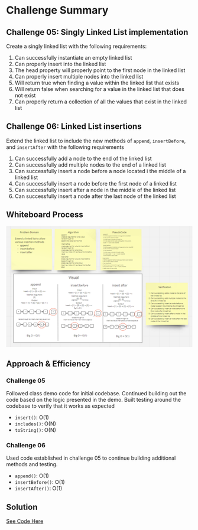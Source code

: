 # Challenge Summary

## Challenge 05: Singly Linked List implementation

Create a singly linked list with the following requirements:

1. Can successfully instantiate an empty linked list
2. Can properly insert into the linked list
3. The head property will properly point to the first node in the linked list
4. Can properly insert multiple nodes into the linked list
5. Will return true when finding a value within the linked list that exists
6. Will return false when searching for a value in the linked list that does not exist
7. Can properly return a collection of all the values that exist in the linked list

## Challenge 06: Linked List insertions

Extend the linked list to include the new methods of `append`, `insertBefore`, and `insertAfter` with the following requirements

1. Can successfully add a node to the end of the linked list
2. Can successfully add multiple nodes to the end of a linked list
3. Can successfully insert a node before a node located i the middle of a linked list
4. Can successfully insert a node before the first node of a linked list
5. Can successfully insert after a node in the middle of the linked list
6. Can successfully insert a node after the last node of the linked list

## Whiteboard Process

![linked-list-insertions whiteboard](./linked-list-insertions.PNG)

## Approach & Efficiency

### Challenge 05

Followed class demo code for initial codebase. Continued building out the code based on the logic presented in the demo. Built testing around the codebase to verify that it works as expected

- `insert()`: O(1)
- `includes()`: O(N)
- `toString()`: O(N)

### Challenge 06

Used code established in challenge 05 to continue building additional methods and testing.

- `append()`: O(1)
- `insertBefore()`: O(1)
- `insertAfter()`: O(1)

## Solution

[See Code Here](./linked-list/index.js)